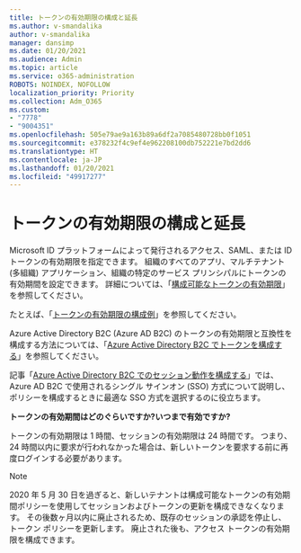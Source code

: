 ```yaml
---
title: トークンの有効期限の構成と延長
ms.author: v-smandalika
author: v-smandalika
manager: dansimp
ms.date: 01/20/2021
ms.audience: Admin
ms.topic: article
ms.service: o365-administration
ROBOTS: NOINDEX, NOFOLLOW
localization_priority: Priority
ms.collection: Adm_O365
ms.custom:
- "7778"
- "9004351"
ms.openlocfilehash: 505e79ae9a163b89a6df2a7085480728bb0f1051
ms.sourcegitcommit: e378232f4c9ef4e962208100db752221e7bd2dd6
ms.translationtype: HT
ms.contentlocale: ja-JP
ms.lasthandoff: 01/20/2021
ms.locfileid: "49917277"
---
```

# <a name="configure-and-extend-token-lifetimes"></a>トークンの有効期限の構成と延長

Microsoft ID プラットフォームによって発行されるアクセス、SAML、または ID トークンの有効期限を指定できます。 組織のすべてのアプリ、マルチテナント (多組織) アプリケーション、組織の特定のサービス プリンシパルにトークンの有効期間を設定できます。 詳細については、「[構成可能なトークンの有効期限](https://docs.microsoft.com/azure/active-directory/develop/active-directory-configurable-token-lifetimes)」を参照してください。

たとえば、「[トークンの有効期限の構成例](https://docs.microsoft.com/azure/active-directory/develop/configure-token-lifetimes)」を参照してください。

Azure Active Directory B2C (Azure AD B2C) のトークンの有効期限と互換性を構成する方法については、「[Azure Active Directory B2C でトークンを構成する](https://docs.microsoft.com/azure/active-directory-b2c/configure-tokens?pivots=b2c-user-flow)」を参照してください。

記事「[Azure Active Directory B2C でのセッション動作を構成する](https://docs.microsoft.com/azure/active-directory-b2c/session-behavior?pivots=b2c-user-flow)」では、Azure AD B2C で使用されるシングル サインオン (SSO) 方式について説明し、ポリシーを構成するときに最適な SSO 方式を選択するのに役立ちます。

**トークンの有効期間はどのぐらいですか?いつまで有効ですか?**

トークンの有効期限は 1 時間、セッションの有効期限は 24 時間です。 つまり、24 時間以内に要求が行われなかった場合は、新しいトークンを要求する前に再度ログインする必要があります。

> [!NOTE]
> 2020 年 5 月 30 日を過ぎると、新しいテナントは構成可能なトークンの有効期間ポリシーを使用してセッションおよびトークンの更新を構成できなくなります。 その後数ヶ月以内に廃止されるため、既存のセッションの承認を停止し、トークン ポリシーを更新します。 廃止された後も、アクセス トークンの有効期限を構成できます。






